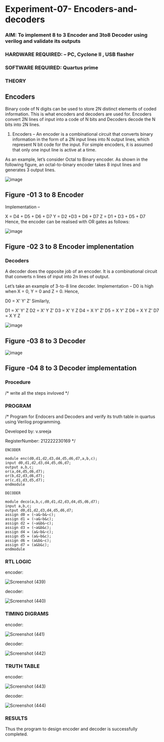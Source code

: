 # Experiment-07- Encoders-and-decoders 
### AIM: To implement 8 to 3 Encoder and  3to8 Decoder using verilog and validate its outputs
### HARDWARE REQUIRED:  – PC, Cyclone II , USB flasher
### SOFTWARE REQUIRED:   Quartus prime
### THEORY 

## Encoders
Binary code of N digits can be used to store 2N distinct elements of coded information. This is what encoders and decoders are used for. Encoders convert 2N lines of input into a code of N bits and Decoders decode the N bits into 2N lines.

1. Encoders –
An encoder is a combinational circuit that converts binary information in the form of a 2N input lines into N output lines, which represent N bit code for the input. For simple encoders, it is assumed that only one input line is active at a time.

As an example, let’s consider Octal to Binary encoder. As shown in the following figure, an octal-to-binary encoder takes 8 input lines and generates 3 output lines.

![image](https://user-images.githubusercontent.com/36288975/171543588-bc0746df-a173-4b35-989e-5fb7d385fe8a.png)
## Figure -01 3 to 8 Encoder 


Implementation –

X = D4 + D5 + D6 + D7
Y = D2 +D3 + D6 + D7
Z = D1 + D3 + D5 + D7 
Hence, the encoder can be realised with OR gates as follows:


![image](https://user-images.githubusercontent.com/36288975/171543740-68403b82-aa93-4c98-9343-f32b14885a2e.png)
## Figure -02 3 to 8 Encoder implenentation 

 ### Decoders 
A decoder does the opposite job of an encoder. It is a combinational circuit that converts n lines of input into 2n lines of output.

Let’s take an example of 3-to-8 line decoder.
Implementation –
D0 is high when X = 0, Y = 0 and Z = 0. Hence,

D0 = X’ Y’ Z’ 
Similarly,

D1 = X’ Y’ Z
D2 = X’ Y Z’
D3 = X’ Y Z
D4 = X Y’ Z’
D5 = X Y’ Z
D6 = X Y Z’
D7 = X Y Z 


![image](https://user-images.githubusercontent.com/36288975/171543978-ee2d0671-2846-40a1-8705-507fd6287a49.png)
## Figure -03 8 to 3 Decoder 



![image](https://user-images.githubusercontent.com/36288975/171543866-5a6eace6-8683-49d7-9c4f-a7cb30ec3035.png)
## Figure -04 8 to 3 Decoder implementation 

### Procedure
/* write all the steps invloved */



### PROGRAM 
/*
Program for Endocers and Decoders  and verify its truth table in quartus using Verilog programming.

Developed by: v.sreeja

RegisterNumber:  212222230169
*/
```
ENCODER

module enc(d0,d1,d2,d3,d4,d5,d6,d7,a,b,c);
input d0,d1,d2,d3,d4,d5,d6,d7;
output a,b,c;
or(a,d4,d5,d6,d7);
or(b,d2,d3,d6,d7);
or(c,d1,d3,d5,d7);
endmodule

DECODER

module deco(a,b,c,d0,d1,d2,d3,d4,d5,d6,d7);
input a,b,c;
output d0,d1,d2,d3,d4,d5,d6,d7;
assign d0 = (~a&~b&~c);
assign d1 = (~a&~b&c);
assign d2 = (~a&b&~c);
assign d3 = (~a&b&c);
assign d4 = (a&~b&~c);
assign d5 = (a&~b&c);
assign d6 = (a&b&~c);
assign d7 = (a&b&c);
endmodule

```

### RTL LOGIC  

encoder:

![Screenshot (439)](https://github.com/VelasiriSreeja/Experiment-08-Encoders-and-decoders-/assets/118344328/8494a298-cb1d-48b1-9bae-0f3adcf94f45)


decoder:


![Screenshot (440)](https://github.com/VelasiriSreeja/Experiment-08-Encoders-and-decoders-/assets/118344328/6143b8bc-b954-4b8d-b1ea-2cf55c12b76d)



### TIMING DIGRAMS  

encoder:

![Screenshot (441)](https://github.com/VelasiriSreeja/Experiment-08-Encoders-and-decoders-/assets/118344328/385d159c-b591-4b45-8d1d-6a1938aa2e55)

decoder:

![Screenshot (442)](https://github.com/VelasiriSreeja/Experiment-08-Encoders-and-decoders-/assets/118344328/f20b6b45-95e4-4303-b0be-ffa540acd612)


### TRUTH TABLE 

encoder:

![Screenshot (443)](https://github.com/VelasiriSreeja/Experiment-08-Encoders-and-decoders-/assets/118344328/5598251c-9152-4ef9-9b52-48f36fc68a20)

decoder:

![Screenshot (444)](https://github.com/VelasiriSreeja/Experiment-08-Encoders-and-decoders-/assets/118344328/8d5e5043-3ece-4daa-8302-55c6f9d5aeb5)



### RESULTS 

Thus the program to design encoder and decoder is successfully completed.
